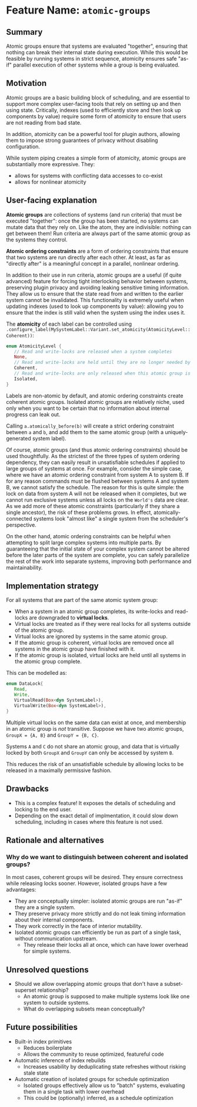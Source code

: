 # Feature Name: `atomic-groups`

## Summary

Atomic groups ensure that systems are evaluated "together", ensuring that nothing can break their internal state during execution.
While this would be feasible by running systems in strict sequence, atomicity ensures safe "as-if" parallel execution of other systems while a group is being evaluated.

## Motivation

Atomic groups are a basic building block of scheduling, and are essential to support more complex user-facing tools that rely on setting up and then using state.
Critically, indexes (used to efficiently store and then look up components by value) require some form of atomicity to ensure that users are not reading from bad state.

In addition, atomicity can be a powerful tool for plugin authors, allowing them to impose strong guarantees of privacy without disabling configuration.

While system piping creates a simple form of atomicity, atomic groups are substantially more expressive. They:

- allows for systems with conflicting data accesses to co-exist
- allows for nonlinear atomicity

## User-facing explanation

**Atomic groups** are collections of systems (and run criteria) that must be executed "together": once the group has been started, no systems can mutate data that they rely on.
Like the atom, they are indivisible: nothing can get between them!
Run criteria are always part of the same atomic group as the systems they control.

**Atomic ordering constraints** are a form of ordering constraints that ensure that two systems are run directly after each other.
At least, as far as "directly after" is a meaningful concept in a parallel, nonlinear ordering.

In addition to their use in run criteria, atomic groups are a useful (if quite advanced) feature for forcing tight interlocking behavior between systems, preserving plugin privacy and avoiding leaking sensitive timing information.
They allow us to ensure that the state read from and written to the earlier system cannot be invalidated.
This functionality is extremely useful when updating indexes (used to look up components by value):
allowing you to ensure that the index is still valid when the system using the index uses it.

The **atomicity** of each label can be controlled using `.configure_label(MySystemLabel::Variant.set_atomicity(AtomicityLevel::Coherent))`:

```rust
enum AtomicityLevel {
   // Read and write-locks are released when a system completes
   None,
   // Read and write-locks are held until they are no longer needed by a member of this atomic group
   Coherent,
   // Read and write-locks are only released when this atomic group is complete
   Isolated,
}
```

Labels are non-atomic by default, and atomic ordering constraints create coherent atomic groups.
Isolated atomic groups are relatively niche, used only when you want to be certain that no information about internal progress can leak out.

Calling `a.atomically_before(b)` will create a strict ordering constraint between `a` and `b`, and add them to the same atomic group (with a uniquely-generated system label).

Of course, atomic groups (and thus atomic ordering constraints) should be used thoughtfully.
As the strictest of the three types of system ordering dependency, they can easily result in unsatisfiable schedules if applied to large groups of systems at once.
For example, consider the simple case, where we have an atomic ordering constraint from system A to system B.
If for any reason commands must be flushed between systems A and system B, we cannot satisfy the schedule.
The reason for this is quite simple: the lock on data from system A will not be released when it completes, but we cannot run exclusive systems unless all locks on the `World's` data are clear.
As we add more of these atomic constraints (particularly if they share a single ancestor), the risk of these problems grows.
In effect, atomically-connected systems look "almost like" a single system from the scheduler's perspective.

On the other hand, atomic ordering constraints can be helpful when attempting to split large complex systems into multiple parts.
By guaranteeing that the initial state of your complex system cannot be altered before the later parts of the system are complete,
you can safely parallelize the rest of the work into separate systems, improving both performance and maintainability.

## Implementation strategy

For all systems that are part of the same atomic system group:

- When a system in an atomic group completes, its write-locks and read-locks are downgraded to **virtual locks**.
- Virtual locks are treated as if they were real locks for all systems outside of the atomic group.
- Virtual locks are ignored by systems in the same atomic group.
- If the atomic group is coherent, virtual locks are removed once all systems in the atomic group have finished with it.
- If the atomic group is isolated, virtual locks are held until all systems in the atomic group complete.

This can be modelled as:

```rust
enum DataLock{
   Read,
   Write,
   VirtualRead(Box<dyn SystemLabel>),
   VirtualWrite(Box<dyn SystemLabel>),
}
```

Multiple virtual locks on the same data can exist at once, and membership in an atomic group is *not* transitive.
Suppose we have two atomic groups, `GroupX = {A, B}` and `GroupY = {B, C}`.

Systems `A` and `C` do not share an atomic group, and data that is virtually locked by both `GroupX` and `GroupY` can only be accessed by system `B`.

This reduces the risk of an unsatisfiable schedule by allowing locks to be released in a maximally permissive fashion.

## Drawbacks

- This is a complex feature! It exposes the details of scheduling and locking to the end user.
- Depending on the exact detail of implmentation, it could slow down scheduling, including in cases where this feature is not used.

## Rationale and alternatives

### Why do we want to distinguish between coherent and isolated groups?

In most cases, coherent groups will be desired.
They ensure correctness while releasing locks sooner.
However, isolated groups have a few advantages:
  
- They are conceptually simpler: isolated atomic groups are run "as-if" they are a single system.
- They preserve privacy more strictly and do not leak timing information about their internal components.
- They work correctly in the face of interior mutability.
- Isolated atomic groups can efficiently be run as part of a single task, without communication upstream.
  - They release their locks all at once, which can have lower overhead for simple systems.

## Unresolved questions

- Should we allow overlapping atomic groups that don't have a subset-superset relationship?
  - An atomic group is supposed to make multiple systems look like one system to outside systems.
  - What do overlapping subsets mean conceptually?

## Future possibilities

- Built-in index primitives
  - Reduces boilerplate
  - Allows the community to reuse optimized, featureful code
- Automatic inference of index rebuilds
  - Increases usability by deduplicating state refreshes without risking stale state
- Automatic creation of isolated groups for schedule optimization
  - Isolated groups effectively allow us to "batch" systems, evaluating them in a single task with lower overhead
  - This could be (optionally) inferred, as a schedule optimization
